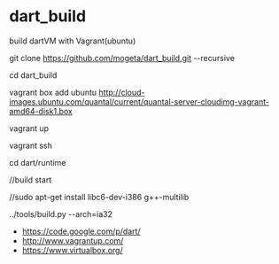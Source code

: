 dart_build
==========

build dartVM with Vagrant(ubuntu)

git clone https://github.com/mogeta/dart_build.git --recursive

cd dart_build

vagrant box add ubuntu http://cloud-images.ubuntu.com/quantal/current/quantal-server-cloudimg-vagrant-amd64-disk1.box

vagrant up

vagrant ssh

cd dart/runtime

//build start

//sudo apt-get install libc6-dev-i386 g++-multilib

../tools/build.py --arch=ia32 

* https://code.google.com/p/dart/
* http://www.vagrantup.com/
* https://www.virtualbox.org/
